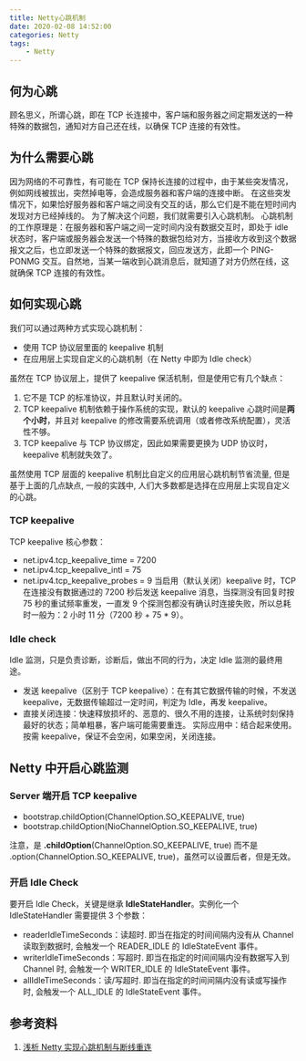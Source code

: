 ```yaml
---
title: Netty心跳机制
date: 2020-02-08 14:52:00
categories: Netty
tags:
    - Netty
---
```

## 何为心跳
顾名思义，所谓心跳，即在 TCP 长连接中，客户端和服务器之间定期发送的一种特殊的数据包，通知对方自己还在线，以确保 TCP 连接的有效性。

## 为什么需要心跳
因为网络的不可靠性，有可能在 TCP 保持长连接的过程中，由于某些突发情况，例如网线被拔出，突然掉电等，会造成服务器和客户端的连接中断。
在这些突发情况下，如果恰好服务器和客户端之间没有交互的话，那么它们是不能在短时间内发现对方已经掉线的。
为了解决这个问题，我们就需要引入心跳机制。
心跳机制的工作原理是：在服务器和客户端之间一定时间内没有数据交互时，即处于 idle 状态时，客户端或服务器会发送一个特殊的数据包给对方，当接收方收到这个数据报文之后，也立即发送一个特殊的数据报文，回应发送方，此即一个 PING-PONMG 交互。自然地，当某一端收到心跳消息后，就知道了对方仍然在线，这就确保 TCP 连接的有效性。

## 如何实现心跳
我们可以通过两种方式实现心跳机制：
* 使用 TCP 协议层里面的 keepalive 机制
* 在应用层上实现自定义的心跳机制（在 Netty 中即为 Idle check）

虽然在 TCP 协议层上，提供了 keepalive 保活机制，但是使用它有几个缺点：
1. 它不是 TCP 的标准协议，并且默认时关闭的。
2. TCP keepalive 机制依赖于操作系统的实现，默认的 keepalive 心跳时间是**两个小时**，并且对 keepalive 的修改需要系统调用（或者修改系统配置），灵活性不够。
3. TCP keepalive 与 TCP 协议绑定，因此如果需要更换为 UDP 协议时，keepalive 机制就失效了。

虽然使用 TCP 层面的 keepalive 机制比自定义的应用层心跳机制节省流量, 但是基于上面的几点缺点, 一般的实践中, 人们大多数都是选择在应用层上实现自定义的心跳。

### TCP keepalive
TCP keepalive 核心参数：
* net.ipv4.tcp_keepalive_time = 7200
* net.ipv4.tcp_keepalive_intl = 75
* net.ipv4.tcp_keepalive_probes = 9
当启用（默认关闭）keepalive 时，TCP 在连接没有数据通过的 7200 秒后发送 keepalive 消息，当探测没有回复时按 75 秒的重试频率重发，一直发 9 个探测包都没有确认时连接失败，所以总耗时一般为：2 小时 11 分（7200 秒 + 75 * 9）。

### Idle check
Idle 监测，只是负责诊断，诊断后，做出不同的行为，决定 Idle 监测的最终用途。
* 发送 keepalive（区别于 TCP keepalive）：在有其它数据传输的时候，不发送 keepalive，无数据传输超过一定时间，判定为 Idle，再发 keepalive。
* 直接关闭连接：快速释放损坏的、恶意的、很久不用的连接，让系统时刻保持最好的状态；简单粗暴，客户端可能需要重连。
实际应用中：结合起来使用。按需 keepalive，保证不会空闲，如果空闲，关闭连接。

## Netty 中开启心跳监测
### Server 端开启 TCP keepalive
* bootstrap.childOption(ChannelOption.SO_KEEPALIVE, true)
* bootstrap.childOption(NioChannelOption.SO_KEEPALIVE, true)

注意，是 **.childOption**(ChannelOption.SO_KEEPALIVE, true) 而不是 .option(ChannelOption.SO_KEEPALIVE, true)，虽然可以设置后者，但是无效。

### 开启 Idle Check
要开启 Idle Check，关键是继承 **IdleStateHandler**。实例化一个 IdleStateHandler 需要提供 3 个参数：
* readerIdleTimeSeconds：读超时. 即当在指定的时间间隔内没有从 Channel 读取到数据时, 会触发一个 READER_IDLE 的 IdleStateEvent 事件。
* writerIdleTimeSeconds：写超时. 即当在指定的时间间隔内没有数据写入到 Channel 时, 会触发一个 WRITER_IDLE 的 IdleStateEvent 事件。
* allIdleTimeSeconds：读/写超时. 即当在指定的时间间隔内没有读或写操作时, 会触发一个 ALL_IDLE 的 IdleStateEvent 事件。

## 参考资料
1. [浅析 Netty 实现心跳机制与断线重连](https://segmentfault.com/a/1190000006931568)